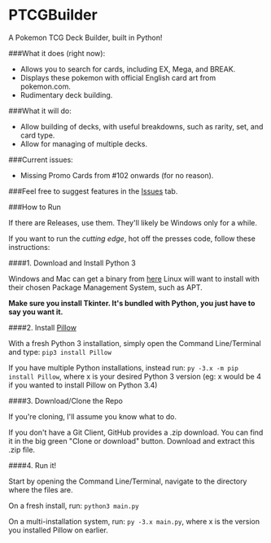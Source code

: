 PTCGBuilder
===

A Pokemon TCG Deck Builder, built in Python!

###What it does (right now):

* Allows you to search for cards, including EX, Mega, and BREAK.
* Displays these pokemon with official English card art from pokemon.com.
* Rudimentary deck building.

###What it will do:

* Allow building of decks, with useful breakdowns, such as rarity, set, and card type.
* Allow for managing of multiple decks.

###Current issues:

* Missing Promo Cards from #102 onwards (for no reason).

###Feel free to suggest features in the [Issues](https://github.com/Hydrox6/PTCGBuilder/issues) tab.

###How to Run

If there are Releases, use them. They'll likely be Windows only for a while.

If you want to run the *cutting edge*, hot off the presses code, follow these instructions:

####1. Download and Install Python 3

Windows and Mac can get a binary from [here](https://www.python.org/downloads/)
Linux will want to install with their chosen Package Management System, such as APT.

**Make sure you install Tkinter. It's bundled with Python, you just have to say you want it.**

####2. Install [Pillow](https://pillow.readthedocs.io/en/3.3.x/)

With a fresh Python 3 installation, simply open the Command Line/Terminal and type:
`pip3 install Pillow`

If you have multiple Python installations, instead run:
`py -3.x -m pip install Pillow`, where x is your desired Python 3 version (eg: x would be 4 if you wanted to install Pillow on Python 3.4)

####3. Download/Clone the Repo

If you're cloning, I'll assume you know what to do.

If you don't have a Git Client, GitHub provides a .zip download. You can find it in the big green "Clone or download" button. Download and extract this .zip file.

####4. Run it!

Start by opening the Command Line/Terminal, navigate to the directory where the files are.

On a fresh install, run:
`python3 main.py`

On a multi-installation system, run:
`py -3.x main.py`, where x is the version you installed Pillow on earlier.

